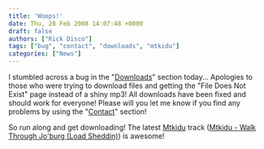 ```yaml
---
title: 'Woops!'
date: Thu, 28 Feb 2008 14:07:48 +0000
draft: false
authors: ["Rick Disco"]
tags: ["bug", "contact", "downloads", "mtkidu"]
categories: ["News"]
---
```


I stumbled across a bug in the "[Downloads](/downloads)" section today... Apologies to those who were trying to download files and getting the "File Does Not Exist" page instead of a shiny mp3! All downloads have been fixed and should work for everyone! Please will you let me know if you find any problems by using the "[Contact](/contact)" section!

So run along and get downloading! The latest [Mtkidu](/artists/mtkidu) track ([Mtkidu - Walk Through Jo'burg (Load Sheddin)](/wp-content/plugins/wp-downloadMonitor/download.php?id=mtkidu-walk%20through%20joburg%28load%20sheddin%29.mp3 "Downloaded 0 times")) is awesome!
